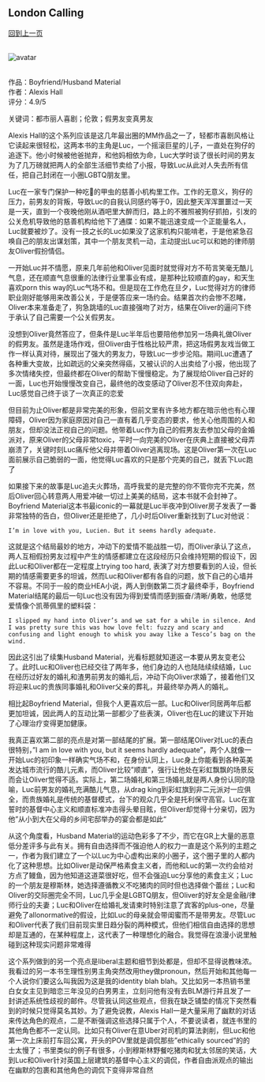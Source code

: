 ## London Calling
[回到上一页](https://boheme13.github.io/Reviews/)  &nbsp;&nbsp;<br><br>

![avatar](https://i.ebayimg.com/images/g/Qh4AAOSwMAxj90qe/s-l1600.jpg)
<br>
<br>

<style>
  code {
    white-space : pre-wrap !important;
    word-break: break-word;
  }
</style>

作品：Boyfriend/Husband Material<br>
作者：Alexis Hall<br>
评分：4.9/5<br>

关键词：都市丽人喜剧；伦敦；假男友变真男友

Alexis Hall的这个系列应该是这几年最出圈的MM作品之一了，轻都市喜剧风格让它读起来很轻松，这两本书的主角是Luc，一个摇滚巨星的儿子，一直处在狗仔的追逐下。他小时候被他爸抛弃，和他妈相依为命，Luc大学时谈了很长时间的男友为了几万磅就把两人的全部生活细节卖给了小报，导致Luc从此对人失去所有信任，把自己封闭在一小圈LGBTQ朋友里。

Luc在一家专门保护一种吃💩的甲虫的慈善小机构里工作。工作的无意义，狗仔的压力，前男友的背叛，导致Luc的自我认同感约等于0，因此整天浑浑噩噩过一天是一天，直到一个夜晚他刚从酒吧里大醉而归，路上的不雅照被狗仔抓拍，引发的公关危机导致他的慈善机构给他下了通牒：如果不能迅速变成一个正能量名人，Luc就要被炒了。没有一技之长的Luc如果没了这家机构只能啃老，于是他紧急召唤自己的朋友出谋划策，其中一个朋友灵机一动，主动提出Luc可以和她的律师朋友Oliver假扮情侣。

一开始Luc并不情愿，原来几年前他和Oliver见面时就觉得对方不苟言笑毫无酷儿气息，还在顺直气息很重的法律行业里事业有成，是那种比较顺直的gay，和天生喜欢porn this way的Luc气场不和。但是现在工作危在旦夕，Luc觉得对方的律师职业刚好能够用来改善公关，于是便答应来一场约会。结果首次约会惨不忍睹，Oliver本来准备走了，狗急跳墙的Luc直接强吻了对方，结果在Oliver的逼问下终于承认了自己需要一个公关假男友。

没想到Oliver竟然答应了，但条件是Luc半年后也要陪他参加另一场典礼做Oliver的假男友。虽然是逢场作戏，但Oliver由于性格比较严肃，把这场假男友戏当做工作一样认真对待，展现出了强大的男友力，导致Luc一步步沦陷。期间Luc遭遇了各种重大变故，比如疏远的父亲突然得癌，又被认识的人出卖给了小报，他出现了多次情绪失控，但最终都在Oliver的帮助下慢慢稳定。为了展现给Oliver自己好的一面，Luc也开始慢慢改变自己，最终他的改变感动了Oliver忍不住双向奔赴，Luc感觉自己终于谈了一次真正的恋爱

但目前为止Oliver都是非常完美的形象，但前文里有许多地方都在暗示他也有心理障碍，Oliver因为家庭原因对自己一直有着几乎变态的要求，他关心他周围的人和朋友，但却没法正视自己的问题。他带着Luc作为自己的假男友去参加父母的金婚派对，原来Oliver的父母非常toxic，平时一向完美的Oliver在庆典上直接被父母弄崩溃了，关键时刻Luc痛斥他父母并带着Oliver逃离现场。这是Oliver第一次在Luc面前展示自己脆弱的一面，他觉得Luc喜欢的只是那个完美的自己，就丢下Luc跑了

如果接下来的故事是Luc追夫火葬场，高呼我爱的是完整的你不管你完不完美，然后Oliver回心转意两人用爱冲破一切过上美美的结局，这本书就不会封神了。Boyfriend Material这本书最iconic的一幕就是Luc半夜冲到Oliver房子发表了一番非常独特的告白，但Oliver还是拒绝了，几小时后Oliver重新找到了Luc对他说：

```
I’m in love with you, Lucien. But it seems hardly adequate. 
```

这就是这个结局最妙的地方，冲动下的爱情不能战胜一切，而Oliver承认了这点，两人互相假扮男友过程中产生的情感都建立在这段经历只会维持短期的假设下，因此Luc和Oliver都在一定程度上trying too hard, 表演了对方想要看到的人设，但长期的情感需要更多的坦诚，然而Luc和Oliver都有各自的问题，放下自己的心墙并不容易。不同于一般的商业HEA小说，两人到倒数第二页才最终牵手，Boyfriend Material结尾的最后一句Luc也没有因为得到爱情而感到振奋/清晰/勇敢，他感觉爱情像个凯蒂佩里的塑料袋：

```
I slipped my hand into Oliver’s and we sat for a while in silence. And I was pretty sure this was how love felt: fuzzy and scary and confusing and light enough to whisk you away like a Tesco’s bag on the wind.
```

因此这引出了续集Husband Material，光看标题就知道这一本要从男友变老公了。此时Luc和Oliver也已经交往了两年多，他们身边的人也陆陆续续结婚，Luc在经历过好友的婚礼和渣男前男友的婚礼后，冲动下向Oliver求婚了，接着他们又将迎来Luc的贵族同事婚礼和Oliver父亲的葬礼，并最终举办两人的婚礼。

相比起Boyfriend Material，但我个人更喜欢后一部。Luc和Oliver同居两年后都更加坦诚，因此两人的互动比第一部都少了些表演，Oliver也在Luc的建议下开始了心理治疗变得更加健康。

我真正喜欢第二部的亮点是对第一部结尾的扩展。第一部结尾Oliver对Luc的表白很特别，”I am in love with you, but it seems hardly adequate”，两个人就像一开始Luc的初印象一样确实气场不和，在身份认同上，Luc身上你能看到各种英美发达城市流行的酷儿元素，而Oliver比较”顺直”，强行让他处在彩虹飘飘的场景反而会让Oliver觉得不适。实际上，第二场婚礼和第三场婚礼就是两人身份认同的隐喻，Luc前男友的婚礼充满酷儿气息，从drag king到彩虹旗到非二元派对一应俱全，而贵族婚礼是传统的基督模式，台下的观众几乎全是托利保守高官。Luc在宣誓时的基督中心主义和顺直标准冲击得头晕目眩，但Oliver却觉得十分亲切，因为他”从小到大在父母的乡间宅邸举办的宴会都是如此“

从这个角度看，Husband Material的运动色彩多了不少，而它在GR上大量的恶意低分差评多与此有关。拥有自由选择而不强迫他人的权力一直是这个系列的主题之一，作者为我们建立了一个以Luc为中心虚构出来的小圈子，这个圈子里的人都内化了这种思想。比如Oliver是动保严格素食主义者，而他和Luc的第一次约会给对方点了鳗鱼，因为他知道这道菜很好吃，但不会强迫Luc分享他的素食主义；Luc的一个朋友是穆斯林，她选择遵循教义不吃猪肉的同时但也选择做个蕾丝；Luc和Oliver的交际圈完全不同，Luc几乎全是LGBTQ朋友，但Oliver的好友全是金融/律师行业的夫妻；Luc和Oliver在给婚礼发请柬时特别注意了宾客的plus-one，尽量避免了allonormative的假设，比如Luc的母亲就会带闺蜜而不是带男友。尽管Luc和Oliver代表了我们目前现实里日趋分裂的两种模式，但他们相信自由选择的思想却是互通的，在某种程度上，这代表了一种理想化的融合。我觉得在浪漫小说里触碰到这种现实问题非常难得

这个系列做到的另一个亮点是liberal主题和细节到处都是，但却不显得说教味浓。我看过的另一本书生理性别男主角突然改用they做pronoun，然后开始和其他每一个人说你们要这么叫我因为这是我的identity blah blah。又比如另一本热销书里白女女主见到暗恋三年没见的白男男主，立刻问他有没有去BLM游行并且发了一封讲述系统性歧视的邮件。尽管我认同这些观点，但我在缺乏铺垫的情况下突然看到的时候只觉得莫名其妙。为了避免说教，Alexis Hall一是大量采用了幽默的对话来传达角色的观点，二是不断强调这些选择只属于个人，不要说读者，就连书里的其他角色都不一定认同。比如只有Oliver在意Uber对司机的算法剥削，但Luc和他第一次上床前打车回公寓，开头的POV里就是调侃那些”ethically sourced”的的士太慢了；书里类似的例子有很多，小到穆斯林野餐吃猪肉和犹太邻居的笑话，大到Luc和Oliver针对英国上层建筑的基督中心主义的调侃，作者自由派观点的输出在幽默的包裹和其他角色的调侃下变得非常自然

